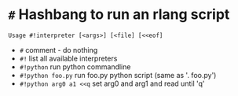 <!-- TITLE: # -->

#  `#` Hashbang to run an rlang script


```text
Usage #!interpreter [<args>] [<file] [<<eof]
```


- `#` comment - do nothing
- `#!` list all available interpreters
- `#!python` run python commandline
- `#!python foo.py` run foo.py python script (same as '. foo.py')
- `#!python arg0 a1 <<q` set arg0 and arg1 and read until 'q'
